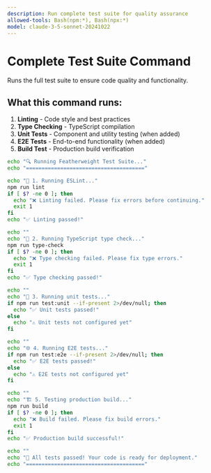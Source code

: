 ```yaml
---
description: Run complete test suite for quality assurance
allowed-tools: Bash(npm:*), Bash(npx:*)
model: claude-3-5-sonnet-20241022
---
```


# Complete Test Suite Command

Runs the full test suite to ensure code quality and functionality.

## What this command runs:

1. **Linting** - Code style and best practices
2. **Type Checking** - TypeScript compilation
3. **Unit Tests** - Component and utility testing (when added)
4. **E2E Tests** - End-to-end functionality (when added)
5. **Build Test** - Production build verification

```bash
echo "🔍 Running Featherweight Test Suite..."
echo "======================================"

echo "📝 1. Running ESLint..."
npm run lint
if [ $? -ne 0 ]; then
  echo "❌ Linting failed. Please fix errors before continuing."
  exit 1
fi
echo "✅ Linting passed!"

echo ""
echo "🔷 2. Running TypeScript type check..."
npm run type-check
if [ $? -ne 0 ]; then
  echo "❌ Type checking failed. Please fix type errors."
  exit 1
fi
echo "✅ Type checking passed!"

echo ""
echo "🧪 3. Running unit tests..."
if npm run test:unit --if-present 2>/dev/null; then
  echo "✅ Unit tests passed!"
else
  echo "⚠️ Unit tests not configured yet"
fi

echo ""
echo "🌐 4. Running E2E tests..."
if npm run test:e2e --if-present 2>/dev/null; then
  echo "✅ E2E tests passed!"
else
  echo "⚠️ E2E tests not configured yet"
fi

echo ""
echo "🏗️ 5. Testing production build..."
npm run build
if [ $? -ne 0 ]; then
  echo "❌ Build failed. Please fix build errors."
  exit 1
fi
echo "✅ Production build successful!"

echo ""
echo "🎉 All tests passed! Your code is ready for deployment."
echo "======================================"
```
